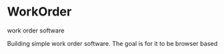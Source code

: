 # WorkOrder
work order software

Building simple work order software. The goal is for it to be browser based
